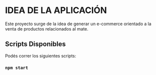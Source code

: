 # IDEA DE LA APLICACIÓN

Este proyecto surge de la idea de generar un e-commerce orientado a la venta de productos relacionados al mate.

## Scripts Disponibles

Podés correr los siguientes scripts:

### `npm start`
